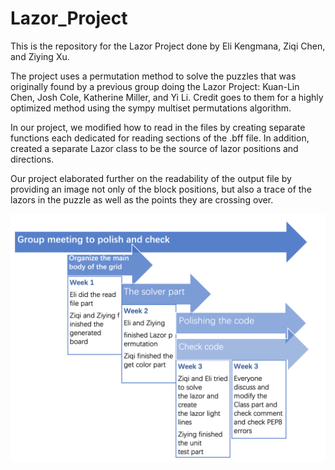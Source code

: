 # Lazor_Project
This is the repository for the Lazor Project done by Eli Kengmana, Ziqi Chen, and Ziying Xu.

The project uses a permutation method to solve the puzzles that was originally found by a previous group doing the Lazor Project: Kuan-Lin Chen, Josh Cole, Katherine Miller, and Yi Li. Credit goes to them for a highly optimized method using the sympy multiset permutations algorithm. 

In our project, we modified how to read in the files by creating separate functions each dedicated for reading sections of the .bff file. In addition, created a separate Lazor class to be the source of lazor positions and directions.

Our project elaborated further on the readability of the output file by providing an image not only of the block positions, but also a trace of the lazors in the puzzle as well as the points they are crossing over. 

![Here is our timetable](img/timetable.png)
